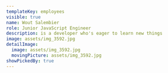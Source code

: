 ```yaml
---
templateKey: employees
visible: true
name: Wout Salembier
role: Junior JavaScript Engineer
description: is a developer who's eager to learn new things
image: assets/img_3592.jpg
detailImage:
  image: assets/img_3592.jpg
  movingPicture: assets/img_3592.jpg
showPickedBy: true
---
```

